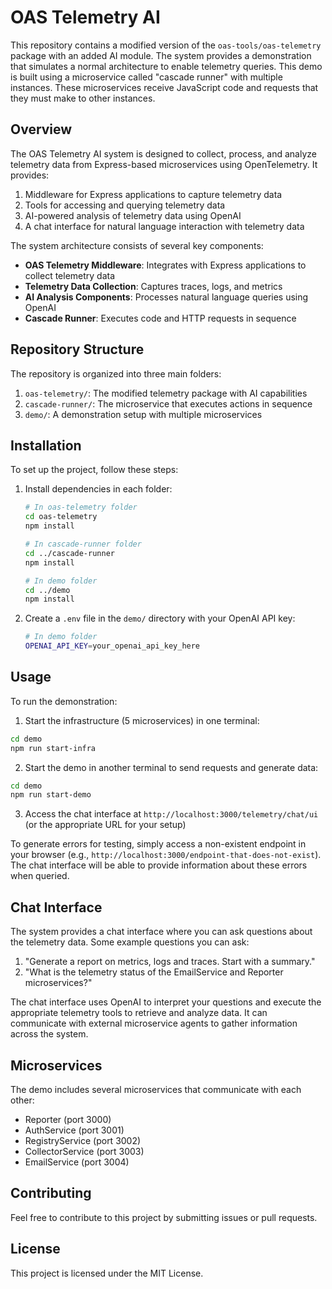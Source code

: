 # OAS Telemetry AI

This repository contains a modified version of the `oas-tools/oas-telemetry` package with an added AI module. The system provides a demonstration that simulates a normal architecture to enable telemetry queries. This demo is built using a microservice called "cascade runner" with multiple instances. These microservices receive JavaScript code and requests that they must make to other instances.

## Overview

The OAS Telemetry AI system is designed to collect, process, and analyze telemetry data from Express-based microservices using OpenTelemetry. It provides:

1. Middleware for Express applications to capture telemetry data
2. Tools for accessing and querying telemetry data
3. AI-powered analysis of telemetry data using OpenAI
4. A chat interface for natural language interaction with telemetry data

The system architecture consists of several key components:

- **OAS Telemetry Middleware**: Integrates with Express applications to collect telemetry data
- **Telemetry Data Collection**: Captures traces, logs, and metrics
- **AI Analysis Components**: Processes natural language queries using OpenAI
- **Cascade Runner**: Executes code and HTTP requests in sequence

## Repository Structure

The repository is organized into three main folders:

1. `oas-telemetry/`: The modified telemetry package with AI capabilities
2. `cascade-runner/`: The microservice that executes actions in sequence
3. `demo/`: A demonstration setup with multiple microservices

## Installation

To set up the project, follow these steps:

1. Install dependencies in each folder:

    ```bash
    # In oas-telemetry folder
    cd oas-telemetry
    npm install

    # In cascade-runner folder
    cd ../cascade-runner
    npm install

    # In demo folder
    cd ../demo
    npm install
    ```

2. Create a `.env` file in the `demo/` directory with your OpenAI API key:

    ```bash
    # In demo folder
    OPENAI_API_KEY=your_openai_api_key_here
    ```

## Usage

To run the demonstration:

1. Start the infrastructure (5 microservices) in one terminal:

```bash
cd demo
npm run start-infra
```

2. Start the demo in another terminal to send requests and generate data:

```bash
cd demo
npm run start-demo
```

3. Access the chat interface at `http://localhost:3000/telemetry/chat/ui` (or the appropriate URL for your setup)

To generate errors for testing, simply access a non-existent endpoint in your browser (e.g., `http://localhost:3000/endpoint-that-does-not-exist`). The chat interface will be able to provide information about these errors when queried.

## Chat Interface

The system provides a chat interface where you can ask questions about the telemetry data. Some example questions you can ask:

1. "Generate a report on metrics, logs and traces. Start with a summary."
2. "What is the telemetry status of the EmailService and Reporter microservices?"

The chat interface uses OpenAI to interpret your questions and execute the appropriate telemetry tools to retrieve and analyze data. It can communicate with external microservice agents to gather information across the system.

## Microservices

The demo includes several microservices that communicate with each other:

- Reporter (port 3000)
- AuthService (port 3001)
- RegistryService (port 3002)
- CollectorService (port 3003)
- EmailService (port 3004)

## Contributing

Feel free to contribute to this project by submitting issues or pull requests.

## License

This project is licensed under the MIT License.

